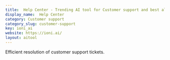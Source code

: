 ```yaml
---
title:  Help Center - Trending AI tool for Customer support and best alternatives
display_name:  Help Center
category: Customer support
category_slug: customer-support
key: ioni_ai
website: https://ioni.ai/
layout: aitool
---
```


Efficient resolution of customer support tickets.
